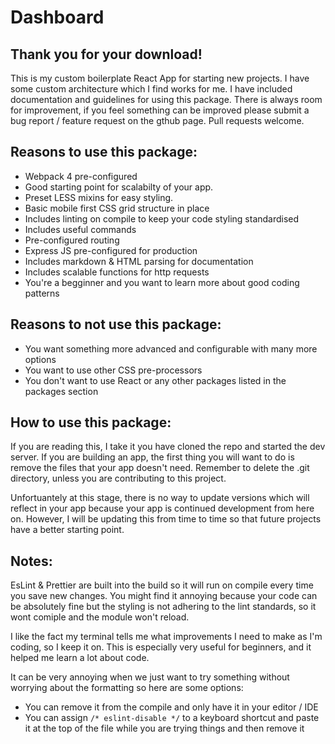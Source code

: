 # Dashboard

## Thank you for your download!

This is my custom boilerplate React App for starting new projects. I have some custom architecture which I find works for me. I have included
documentation and guidelines for using this package. There is always room for improvement, if you feel something can be improved please
submit a bug report / feature request on the gthub page. Pull requests welcome.

## Reasons to use this package:

* Webpack 4 pre-configured
* Good starting point for scalabilty of your app.
* Preset LESS mixins for easy styling.
* Basic mobile first CSS grid structure in place
* Includes linting on compile to keep your code styling standardised
* Includes useful commands
* Pre-configured routing
* Express JS pre-configured for production
* Includes markdown & HTML parsing for documentation
* Includes scalable functions for http requests
* You're a begginner and you want to learn more about good coding patterns

## Reasons to not use this package:

* You want something more advanced and configurable with many more options
* You want to use other CSS pre-processors
* You don't want to use React or any other packages listed in the packages section

## How to use this package:

If you are reading this, I take it you have cloned the repo and started the dev server.
If you are building an app, the first thing you will want to do is remove the files that your app doesn't need.
Remember to delete the .git directory, unless you are contributing to this project.

Unfortuantely at this stage, there is no way to update versions which will reflect in your app because
your app is continued development from here on. However, I will be updating this from time to time so that
future projects have a better starting point.

## Notes:
EsLint & Prettier are built into the build so it will run on compile every time you save new changes.
You might find it annoying because your code can be absolutely fine but the styling is not adhering to the lint
standards, so it wont comiple and the module won't reload.

I like the fact my terminal tells me what improvements I need to make as I'm coding, so I keep it on.
This is especially very useful for beginners, and it helped me learn a lot about code.

It can be very annoying when we just want to try something without worrying about the formatting so here are some options:

* You can remove it from the compile and only have it in your editor / IDE
* You can assign ```/* eslint-disable */``` to a keyboard shortcut and paste it at the top of the file while you are trying things and then remove it
